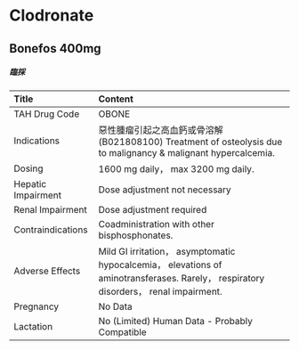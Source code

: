 # Clodronate

## Bonefos 400mg

##### 臨採

| Title              | Content                                                                                                                              |
|:-------------------|:-------------------------------------------------------------------------------------------------------------------------------------|
| TAH Drug Code      | OBONE                                                                                                                                |
| Indications        | 惡性腫瘤引起之高血鈣或骨溶解(B021808100) Treatment of osteolysis due to malignancy & malignant hypercalcemia.                        |
| Dosing             | 1600 mg daily， max 3200 mg daily.                                                                                                   |
| Hepatic Impairment | Dose adjustment not necessary                                                                                                        |
| Renal Impairment   | Dose adjustment required                                                                                                             |
| Contraindications  | Coadministration with other bisphosphonates.                                                                                         |
| Adverse Effects    | Mild GI irritation， asymptomatic hypocalcemia， elevations of aminotransferases. Rarely， respiratory disorders， renal impairment. |
| Pregnancy          | No Data                                                                                                                              |
| Lactation          | No (Limited) Human Data - Probably Compatible                                                                                        |

